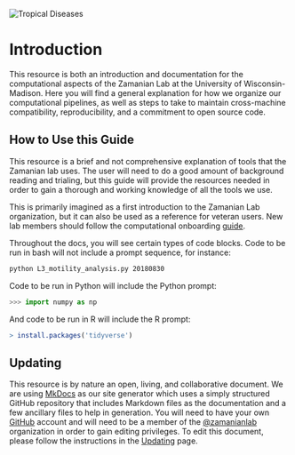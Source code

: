 ![Tropical Diseases](http://www.zamanianlab.org/images/parasites/tropicaldiseases.png "Tropical Diseases")

# Introduction

This resource is both an introduction and documentation for the computational aspects of the Zamanian Lab at the University of Wisconsin-Madison. Here you will find a general explanation for how we organize our computational pipelines, as well as steps to take to maintain cross-machine compatibility, reproducibility, and a commitment to open source code.

## How to Use this Guide

This resource is a brief and not comprehensive explanation of tools that the Zamanian lab uses. The user will need to do a good amount of background reading and trialing, but this guide will provide the resources needed in order to gain a thorough and working knowledge of all the tools we use.

This is primarily imagined as a first introduction to the Zamanian Lab organization, but it can also be used as a reference for veteran users. New lab members should follow the computational onboarding [guide](onboarding.md).

Throughout the docs, you will see certain types of code blocks. Code to be run in bash will not include a prompt sequence, for instance:

``` bash
python L3_motility_analysis.py 20180830
```

Code to be run in Python will include the Python prompt:

``` python
>>> import numpy as np
```

And code to be run in R will include the R prompt:

``` r
> install.packages('tidyverse')
```

## Updating

This resource is by nature an open, living, and collaborative document. We are using [MkDocs](https://www.mkdocs.org/) as our site generator which uses a simply structured GitHub repository that includes Markdown files as the documentation and a few ancillary files to help in generation. You will need to have your own [GitHub](https://github.com/) account and will need to be a member of the [@zamanianlab](https://github.com/orgs/zamanianlab/dashboard) organization in order to gain editing privileges. To edit this document, please follow the instructions in the [Updating](updating.md) page.
